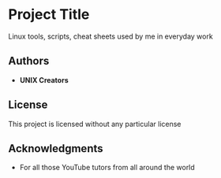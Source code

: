 # Project Title

Linux tools, scripts, cheat sheets used by me in everyday work

## Authors

* **UNIX Creators**

## License

This project is licensed without any particular license

## Acknowledgments

* For all those YouTube tutors from all around the world
